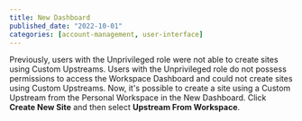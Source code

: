 ```yaml
---
title: New Dashboard
published_date: "2022-10-01"
categories: [account-management, user-interface]
---
```

Previously, users with the Unprivileged role were not able to create sites using Custom Upstreams. Users with the Unprivileged role do not possess permissions to access the Workspace Dashboard and could not create sites using Custom Upstreams. Now, it's possible to create a site using a Custom Upstream from the Personal Workspace in the New Dashboard. Click **Create New Site** and then select **Upstream From Workspace**.   
